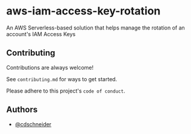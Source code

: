 # aws-iam-access-key-rotation

An AWS Serverless-based solution that helps manage the rotation of an account's IAM Access Keys

## Contributing

Contributions are always welcome!

See `contributing.md` for ways to get started.

Please adhere to this project's `code of conduct`.

## Authors

- [@cdschneider](https://www.github.com/cdschneider)
